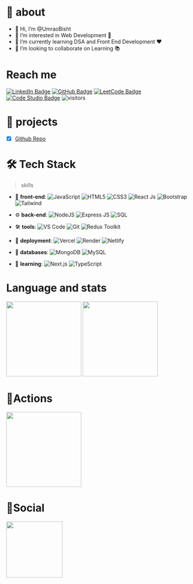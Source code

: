 # 🚀 about

- 👋  Hi, I’m @UmraoBisht
- 👀 I’m interested in Web Development 💞
- 🌱 I’m currently learning DSA and Front End Development ❤
- 💞️ I’m looking to collaborate on Learning 📚

# Reach me
[![LinkedIn Badge](https://img.shields.io/badge/-UmraoBisht-blue?style=flat-square&logo=LinkedIn&logoColor=white)](https://linkedin.com/in/UmraoBisht)
[![GitHub Badge](https://img.shields.io/badge/-UmraoBisht-black?style=flat-square&logo=GitHub&logoColor=white)](https://github.com/UmraoBisht)
[![LeetCode Badge](https://img.shields.io/badge/-UmraoBisht-orange?style=flat-square&logo=LeetCode&logoColor=white)](https://leetcode.com/u/Umrao_Bisht/)
[![Code Studio Badge](https://img.shields.io/badge/-UmraoBisht-0F4C81?style=flat-square&logo=Coding-ninjas&logoColor=white)](https://www.naukri.com/code360/profile/umraobisht)
![visitors](https://visitor-badge.laobi.icu/badge?page_id=UmraoBisht.UmraoBisht)
# 🎫 projects
- [x] [Github Repo](https://umraobisht.github.io/umraobisht/)

# 🛠 Tech Stack

> skills

- 🎨 **front-end**: 
  ![JavaScript](https://img.shields.io/badge/-JavaScript-yellow?style=flat-circle&logo=JavaScript) 
  ![HTML5](https://img.shields.io/badge/-HTML5-yellow?style=flat-circle&logo=HTML5) 
  ![CSS3](https://img.shields.io/badge/-CSS3-yellow?style=flat-circle&logo=CSS3) 
  ![React Js](https://img.shields.io/badge/-React-blue?style=flat-circle&logo=React)
  ![Bootstrap](https://img.shields.io/badge/-Bootstrap-blue?style=flat-circle&logo=Bootstrap)
  ![Tailwind](https://img.shields.io/badge/-Tailwind-blue?style=flat-circle&logo=Tailwind)

- ⚙️ **back-end**: 
  ![NodeJS](https://img.shields.io/badge/-NodeJS-green?style=flat-circle&logo=Node.js) 
  ![Express JS](https://img.shields.io/badge/-ExpressJs-blue?style=flat-circle&logo=Express) 
  ![SQL](https://img.shields.io/badge/-SQL-blue?style=flat-circle&logo=Microsoft-SQL-Server)

- 🛠️ **tools**: 
  ![VS Code](https://img.shields.io/badge/-VSCode-blue?style=flat-circle&logo=Visual-Studio-Code) 
  ![Git](https://img.shields.io/badge/-Git-yellow?style=flat-circle&logo=Git)
  ![Redux Toolkit](https://img.shields.io/badge/-Redux_Toolkit-purple?style=flat-circle&logo=Redux)

- 🚀 **deployment**: 
  ![Vercel](https://img.shields.io/badge/-Vercel-black?style=flat-circle&logo=Vercel)
  ![Render](https://img.shields.io/badge/-Render-blue?style=flat-circle&logo=Render)
  ![Netlify](https://img.shields.io/badge/-Netlify-green?style=flat-circle&logo=Netlify)

- 💾 **databases**: 
  ![MongoDB](https://img.shields.io/badge/-MongoDB-blue?style=flat-circle&logo=MongoDB) 
  ![MySQL](https://img.shields.io/badge/-MySQL-white?style=flat-circle&logo=MySQL)

- 🌱 **learning**: 
  ![Next.js](https://img.shields.io/badge/-Next.js-yellow?style=flat-circle&logo=Next.js) 
  ![TypeScript](https://img.shields.io/badge/-TypeScript-green?style=flat-circle&logo=TypeScript)


# Language and stats

<div>
    <img height="200px" src="https://github-readme-stats.vercel.app/api/top-langs/?username=umraobisht&exclude_repo=github-readme-stats,umraobisht.github.io&layout=compact"/>
    <img height="200px" src="https://github-readme-stats.vercel.app/api?username=umraobisht&theme=aura&show_icons=true&layout=compact"/>

</div>


# 🔭Actions

<div>
    <img height="200px" src="https://github-readme-streak-stats.herokuapp.com/?user=umraobisht"/>
</div>


# 🌱Social

<div>
    <img height="150px" src="https://github-profile-trophy.vercel.app/?username=umraobisht&&title=MultiLanguage,Repositories,Commits&column=3&margin-w=30&margin-h=15"/>
</div>

